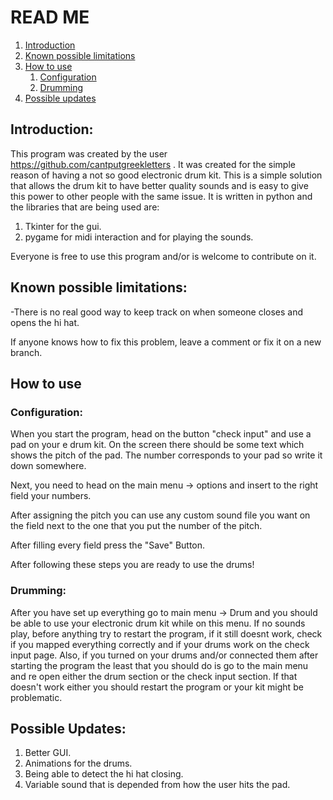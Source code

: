 # READ ME
1. [Introduction](#introduction)
2. [Known possible limitations](#paragraph1)
3. [How to use](#paragraph2)
   1. [Configuration](#subparagraph1)
   2. [Drumming](#subparagraph2)
4. [Possible updates](#paragraph3)

## Introduction: <a name="introduction"></a>
This program was created by the user https://github.com/cantputgreekletters . It was created for the simple reason of having a not so good electronic drum kit. This is a simple solution that allows the drum kit to have better quality sounds and is easy to give this power to other people with the same issue. It is written in python and the libraries that are being used are:
1. Tkinter for the gui.
2. pygame for midi interaction and for playing the sounds.

Everyone is free to use this program and/or is welcome to contribute on it.

## Known possible limitations: <a name="paragraph1"></a>
-There is no real good way to keep track on when someone closes and opens the hi hat.

If anyone knows how to fix this problem, leave a comment or fix it on a new branch.


## How to use <a name="paragraph2"></a>

### Configuration: <a name="subparagraph1"></a>
When you start the program, head on the button "check input" and use a pad on your e drum kit. On the screen there should be some text which shows the pitch of the pad. The number corresponds to your pad so write it down somewhere.


Next, you need to head on the main menu -> options and insert to the right field your numbers.

After assigning the pitch you can use any custom sound file you want on the field next to the one that you put the number of the pitch.

After filling every field press the "Save" Button.

After following these steps you are ready to use the drums!

### Drumming: <a name="subparagraph2"></a>
After you have set up everything go to main menu -> Drum and you should be able to use your electronic drum kit while on this menu. If no sounds play, before anything try to restart the program, if it still doesnt work, check if you mapped everything correctly and if your drums work on the check input page.
Also, if you turned on your drums and/or connected them after starting the program the least that you should do is go to the main menu and re open either the drum section or the check input section. If that doesn't work either you should restart the program or your kit might be problematic.

## Possible Updates: <a name="paragraph3"></a>
1. Better GUI.
2. Animations for the drums.
3. Being able to detect the hi hat closing.
4. Variable sound that is depended from how the user hits the pad.